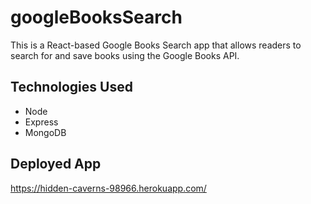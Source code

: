 # googleBooksSearch
This is a React-based Google Books Search app that allows readers to search for and save books using the Google Books API.

## Technologies Used
- Node
- Express
- MongoDB

## Deployed App
https://hidden-caverns-98966.herokuapp.com/
